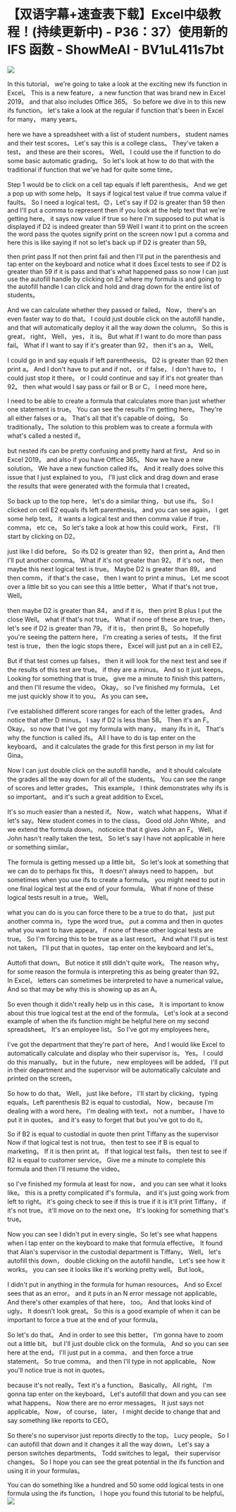 # 【双语字幕+速查表下载】Excel中级教程！(持续更新中) - P36：37）使用新的 IFS 函数 - ShowMeAI - BV1uL411s7bt

![](img/ee8b3e4d42ee82516ef1fc26ea7d4a36_0.png)

In this tutorial， we're going to take a look at the exciting new ifs function in Excel。 This is a new feature， a new function that was brand new in Excel 2019。 and that also includes Office 365。 So before we dive in to this new ifs function。 let's take a look at the regular if function that's been in Excel for many， many years。

 here we have a spreadsheet with a list of student numbers， student names and their test scores。 Let's say this is a college class。 They've taken a test， and these are their scores。 Well。 I could use the if function to do some basic automatic grading。 So let's look at how to do that with the traditional if function that we've had for quite some time。

 Step 1 would be to click on a cell tap equals if left parenthesis。 And we get a pop up with some help。 It says if logical test value if true comma value if faults。 So I need a logical test。😊，Let's say if D2 is greater than 59 then and I'll put a comma to represent then if you look at the help text that we're getting here。 it says now value if true so here I'm supposed to put what is displayed if D2 is indeed greater than 59 Well I want it to print on the screen the word pass the quotes signify print on the screen now I put a comma and here this is like saying if not so let's back up if D2 is greater than 59。

 then print pass If not then print fail and then I'll put in the parenthesis and tap enter on the keyboard and notice what it does Excel tests to see if D2 is greater than 59 if it is pass and that's what happened pass so now I can just use the autofill handle by clicking on E2 where my formula is and going to the autofill handle I can click and hold and drag down for the entire list of students。

And we can calculate whether they passed or failed。 Now， there's an even faster way to do that。 I could just double click on the autofill handle， and that will automatically deploy it all the way down the column。 So this is great， right， Well， yes， it is。 But what if I want to do more than pass fail。 What if I want to say if it's greater than 92， then it's an a。 Well。

 I could go in and say equals if left parentheesis。 D2 is greater than 92 then print a。 And I don't have to put and if not， or if false， I don't have to， I could just stop it there。 or I could continue and say if it's not greater than 92。 then what would I say pass or fail or B or C， I need more here。

 I need to be able to create a formula that calculates more than just whether one statement is true。 You can see the results I'm getting here。 They're all either falses or a。 That's all that it's capable of doing。 So traditionally。The solution to this problem was to create a formula with what's called a nested if。

 but nested ifs can be pretty confusing and pretty hard at first。 And so in Excel 2019。 and also if you have Office 365。 Now we have a new solution。 We have a new function called ifs。 And it really does solve this issue that I just explained to you。 I'll just click and drag down and erase the results that were generated with the formula that I created。

 So back up to the top here， let's do a similar thing， but use ifs。 So I clicked on cell E2 equals ifs left parenthesis。 and you can see again， I get some help text。 it wants a logical test and then comma value if true， comma， etc ce。 So let's take a look at how this could work。 First， I'll start by clicking on D2。

 just like I did before。 So ifs D2 is greater than 92， then print a。And then I'll put another comma。 What if it's not greater than 92。 If it's not， then maybe this next logical test is true。 Maybe D2 is greater than 89。 and then comm， if that's the case， then I want to print a minus。 Let me scoot over a little bit so you can see this a little better， What if that's not true， Well。

 then maybe D2 is greater than 84， and if it is， then print B plus I put the close Well。 what if that's not true。 What if none of these are true， then， let's see if D2 is greater than 79。 if it is， then print B。 So hopefully you're seeing the pattern here， I'm creating a series of tests。 If the first test is true， then the logic stops there， Excel will just put an a in cell E2。

 But if that test comes up falses， then it will look for the next test and see if the results of this test are true。 if they are a minus。 And so it just keeps。Looking for something that is true。 give me a minute to finish this pattern， and then I'll resume the video。 Okay。 so I've finished my formula。 Let me just quickly show it to you。 As you can see。

 I've established different score ranges for each of the letter grades。 And notice that after D minus。 I say if D2 is less than 58。 Then it's an F。 Okay。 so now that I've got my formula with many， many ifs in it。 That's why the function is called ifs。 All I have to do is tap enter on the keyboard。 and it calculates the grade for this first person in my list for Gina。

 Now I can just double click on the autofill handle。 and it should calculate the grades all the way down for all of the students。 You can see the range of scores and letter grades。 This example。 I think demonstrates why ifs is so important。 and it's such a great addition to Excel。

 It's so much easier than a nested if。 Now， watch what happens， What if let's say。New student comes in to the class。 Good old John White， and we extend the formula down。 noticeice that it gives John an F。 Well， John hasn't really taken the test。 So let's say I have not applicable in here or something similar。

 The formula is getting messed up a little bit。 So let's look at something that we can do to perhaps fix this。 It doesn't always need to happen。 but sometimes when you use ifs to create a formula。 you might need to put in one final logical test at the end of your formula。 What if none of these logical tests result in a true。 Well。

 what you can do is you can force there to be a true to do that， just put another comma in。 type the word true。 put a comma and then in quotes what you want to have appear。 if none of these other logical tests are true。 So I'm forcing this to be true as a last resort。 And what I'll put is test not taken。 I'll put that in quotes， tap enter on the keyboard and let's。

Auttofi that down。 But notice it still didn't quite work。 The reason why。 for some reason the formula is interpreting this as being greater than 92。 In Excel。 letters can sometimes be interpreted to have a numerical value。 And so that may be why this is showing up as an A。

 So even though it didn't really help us in this case。 It is important to know about this true logical test at the end of the formula。 Let's look at a second example of when the ifs function might be helpful here on my second spreadsheet。 It's an employee list。 So I've got my employees here。

 I've got the department that they're part of here。 And I would like Excel to automatically calculate and display who their supervisor is。 Yes。 I could do this manually。 but in the future， new employees will be added。 I'll put in their department and the supervisor will be automatically calculate and printed on the screen。

 So how to do that。 Well， just like before， I'll start by clicking， typing equals。Left parenthesis B2 is equal to custodial。 Now， because I'm dealing with a word here。 I'm dealing with text， not a number。 I have to put it in quotes。 and it's easy to forget that but you've got to do it。

 So if B2 is equal to custodial in quote then print Tiffany as the supervisor Now if that logical test is not true。 then test to see if B is equal to marketing。 If it is then print at。 If that logical test fails。 then test to see if B2 is equal to customer service。 Give me a minute to complete this formula and then I'll resume the video。

 so I've finished my formula at least for now， and you can see what it looks like。 this is a pretty complicated if's formula， and it's just going work from left to right。 it's going check to see if this is true if it is it'll print Tiffany， if it's not true。 it'll move on to the next one。 It's looking for something that's true。

 Now you can see I didn't put in every single。So let's see what happens when I tap enter on the keyboard to make that formula effective。 It found that Alan's supervisor in the custodial department is Tiffany。 Well。 let's autofill this down， double clicking on the autofill handle。 Let's see how it works。 you can see it looks like it's working pretty well。 But look。

 I didn't put in anything in the formula for human resources。 And so Excel sees that as an error。 and it puts in an N error message not applicable。 And there's other examples of that here， too。 And that looks kind of ugly。 It doesn't look great。 So this is a good example of when it can be important to force a true at the end of your formula。

 So let's do that。 And in order to see this better。 I'm gonna have to zoom out a little bit。 but I'll just double click on the formula。 And so you can see here at the end。 I'll just put in a comma， and then force a true statement。 So true comma。 and then I'll type in not applicable。 Now you'll notice true is not in quotes。

 because it's not really。Text it's a function。 Basically。 All right。 I'm gonna tap enter on the keyboard。 Let's autofill that down and you can see what happens。 Now there are no error messages。 It just says not applicable。 Now， of course， later。 I might decide to change that and say something like reports to CEO。

 So there's no supervisor just reports directly to the top。 Lucy people。 So I can autofill that down and it changes it all the way down。 Let's say a person switches departments。 Todd switches to legal。 their supervisor changes。 So I hope you can see the great potential in the ifs function and using it in your formulas。

 You can do something like  a hundred and 50 some odd logical tests in one formula using the ifs function。 I hope you found this tutorial to be helpful。![](img/ee8b3e4d42ee82516ef1fc26ea7d4a36_2.png)